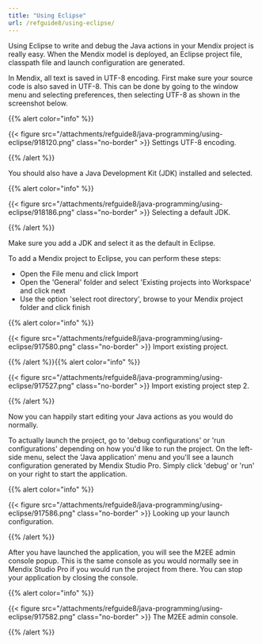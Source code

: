```yaml
---
title: "Using Eclipse"
url: /refguide8/using-eclipse/
---
```


Using Eclipse to write and debug the Java actions in your Mendix project is really easy. When the Mendix model is deployed, an Eclipse project file, classpath file and launch configuration are generated.

In Mendix, all text is saved in UTF-8 encoding. First make sure your source code is also saved in UTF-8\. This can be done by going to the window menu and selecting preferences, then selecting UTF-8 as shown in the screenshot below.

{{% alert color="info" %}}

{{< figure src="/attachments/refguide8/java-programming/using-eclipse/918120.png" class="no-border" >}}
Settings UTF-8 encoding.

{{% /alert %}}

You should also have a Java Development Kit (JDK) installed and selected.

{{% alert color="info" %}}

{{< figure src="/attachments/refguide8/java-programming/using-eclipse/918186.png" class="no-border" >}}
Selecting a default JDK.

{{% /alert %}}

Make sure you add a JDK and select it as the default in Eclipse.

To add a Mendix project to Eclipse, you can perform these steps:

* Open the File menu and click Import
* Open the 'General' folder and select 'Existing projects into Workspace' and click next
* Use the option 'select root directory', browse to your Mendix project folder and click finish

{{% alert color="info" %}}

{{< figure src="/attachments/refguide8/java-programming/using-eclipse/917580.png" class="no-border" >}}
Import existing project.

{{% /alert %}}{{% alert color="info" %}}

{{< figure src="/attachments/refguide8/java-programming/using-eclipse/917527.png" class="no-border" >}}
Import existing project step 2.

{{% /alert %}}

Now you can happily start editing your Java actions as you would do normally.

To actually launch the project, go to 'debug configurations' or 'run configurations' depending on how you'd like to run the project. On the left-side menu, select the 'Java application' menu and you'll see a launch configuration generated by Mendix Studio Pro. Simply click 'debug' or 'run' on your right to start the application.

{{% alert color="info" %}}

{{< figure src="/attachments/refguide8/java-programming/using-eclipse/917586.png" class="no-border" >}}
Looking up your launch configuration.

{{% /alert %}}

After you have launched the application, you will see the M2EE admin console popup. This is the same console as you would normally see in Mendix Studio Pro if you would run the project from there. You can stop your application by closing the console.

{{% alert color="info" %}}

{{< figure src="/attachments/refguide8/java-programming/using-eclipse/917582.png" class="no-border" >}}
The M2EE admin console.

{{% /alert %}}
